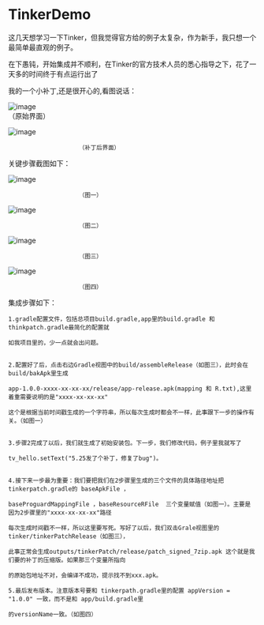 # TinkerDemo
这几天想学习一下Tinker，但我觉得官方给的例子太复杂，作为新手，我只想一个最简单最直观的例子。

在下愚钝，开始集成并不顺利，在Tinker的官方技术人员的悉心指导之下，花了一天多的时间终于有点运行出了

我的一个小补丁,还是很开心的,看图说话：


![image](https://github.com/tomyZhou/TinkerDemo/blob/master/scrrenshot/old.png)   
						（原始界面）

![image](https://github.com/tomyZhou/TinkerDemo/blob/master/scrrenshot/new.png)  
		
						（补丁后界面）

关键步骤截图如下：

![image](https://github.com/tomyZhou/TinkerDemo/blob/master/scrrenshot/1.png) 

						（图一）

![image](https://github.com/tomyZhou/TinkerDemo/blob/master/scrrenshot/2.png)

						（图二）

![image](https://github.com/tomyZhou/TinkerDemo/blob/master/scrrenshot/3.png)

						（图三）

![image](https://github.com/tomyZhou/TinkerDemo/blob/master/scrrenshot/4.png)

						（图四）



集成步骤如下：

	1.gradle配置文件，包括总项目build.gradle,app里的build.gradle 和 thinkpatch.gradle最简化的配置就
	
	如我项目里的，少一点就会出问题。
	
	
	2.配置好了后，点击右边Gradle视图中的build/assembleRelease（如图三），此时会在build/bakApk里生成
	
	app-1.0.0-xxxx-xx-xx-xx/release/app-release.apk(mapping 和 R.txt),这里着重需要说明的是"xxxx-xx-xx-xx"
	
	这个是根据当前时间戳生成的一个字符串，所以每次生成时都会不一样，此事跟下一步的操作有关。（如图一）
	
	
	3.步骤2完成了以后，我们就生成了初始安装包。下一步，我们修改代码，例子里我就写了

	tv_hello.setText("5.25发了个补丁，修复了bug")。
	
	
	4.接下来一步最为重要：我们要把我们在2步骤里生成的三个文件的具体路径地址把tinkerpatch.gradle的 baseApkFile ，
	
	baseProguardMappingFile ，baseResourceRFile  三个变量赋值（如图一）。主要是因为2步骤里的"xxxx-xx-xx-xx"路径
	
	每次生成时间戳不一样，所以这里要写死。写好了以后，我们双击Grale视图里的tinker/tinkerPatchRelease（如图三），
	
	此事正常会生成outputs/tinkerPatch/release/patch_signed_7zip.apk 这个就是我们要的补丁的压缩版。如果那三个变量所指向

	的原始包地址不对，会编译不成功，提示找不到xxx.apk。
	
	5.最后发布版本。注意版本号要和 tinkerpath.gradle里的配置 appVersion = "1.0.0" 一致，而不是和 app/build.gradle里
	
	的versionName一致。（如图四）
	